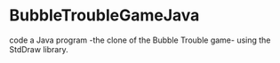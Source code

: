 # BubbleTroubleGameJava
code a Java program -the clone of the Bubble Trouble game- using the StdDraw library.
